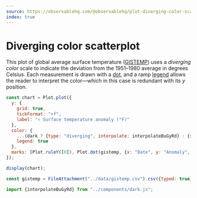 ```yaml
---
source: https://observablehq.com/@observablehq/plot-diverging-color-scatterplot
index: true
---
```


# Diverging color scatterplot

This plot of global average surface temperature ([GISTEMP](https://data.giss.nasa.gov/gistemp/)) uses a _diverging_ _color_ scale to indicate the deviation from the 1951–1980 average in degrees Celsius. Each measurement is drawn with a [dot](https://observablehq.com/plot/marks/dot), and a ramp [legend](https://observablehq.com/plot/features/legend) allows the reader to interpret the color—which in this case is redundant with its _y_ position.

```js echo
const chart = Plot.plot({
  y: {
    grid: true,
    tickFormat: "+f",
    label: "↑ Surface temperature anomaly (°F)"
  },
  color: {
    ...(dark ? {type: "diverging", interpolate: interpolateBuGyRd} : {scheme: "BuRd"}),
    legend: true
  },
  marks: [Plot.ruleY([0]), Plot.dot(gistemp, {x: "Date", y: "Anomaly", stroke: "Anomaly"})]
});

display(chart);
```

```js echo
const gistemp = FileAttachment("../data/gistemp.csv").csv({typed: true});
```

```js echo
import {interpolateBuGyRd} from "../components/dark.js";
```
